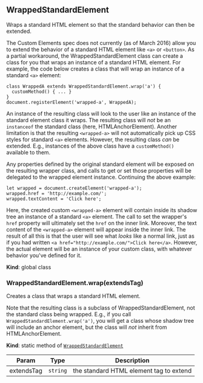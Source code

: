 <a name="WrappedStandardElement"></a>
## WrappedStandardElement
Wraps a standard HTML element so that the standard behavior can then be
extended.

The Custom Elements spec does not currently (as of March 2016) allow you to
extend the behavior of a standard HTML element like `<a>` or `<button>`.
As a partial workaround, the WrappedStandardElement class can create a class
for you that wraps an instance of a standard HTML element. For example, the
code below creates a class that will wrap an instance of a standard `<a>`
element:

    class WrappedA extends WrappedStandardElement.wrap('a') {
      customMethod() { ... }
    }
    document.registerElement('wrapped-a', WrappedA);

An instance of the resulting class will look to the user like an instance of
the standard element class it wraps. The resulting class will *not* be an
`instanceof` the standard class (here, HTMLAnchorElement). Another limitation
is that the resulting `<wrapped-a>` will not automatically pick up CSS styles
for standard `<a>` elements. However, the resulting class *can* be extended.
E.g., instances of the above class have a `customMethod()` available to them.

Any properties defined by the original standard element will be exposed on
the resulting wrapper class, and calls to get or set those properties will be
delegated to the wrapped element instance. Continuing the above example:

    let wrapped = document.createElement('wrapped-a');
    wrapped.href = 'http://example.com/';
    wrapped.textContent = 'Click here';

Here, the created custom `<wrapped-a>` element will contain inside its
shadow tree an instance of a standard `<a>` element. The call to set the
wrapper's `href` property will ultimately set the `href` on the inner link.
Moreover, the text content of the `<wrapped-a>` element will appear inside
the inner link. The result of all this is that the user will see what *looks*
like a normal link, just as if you had written
`<a href="http://example.com/">Click here</a>`. However, the actual element
will be an instance of your custom class, with whatever behavior you've
defined for it.

**Kind**: global class  
<a name="WrappedStandardElement.wrap"></a>
### WrappedStandardElement.wrap(extendsTag)
Creates a class that wraps a standard HTML element.

Note that the resulting class is a subclass of WrappedStandardElement, not
the standard class being wrapped. E.g., if you call
`WrappedStandardElement.wrap('a')`, you will get a class whose shadow tree
will include an anchor element, but the class will *not* inherit from
HTMLAnchorElement.

**Kind**: static method of <code>[WrappedStandardElement](#WrappedStandardElement)</code>  

| Param | Type | Description |
| --- | --- | --- |
| extendsTag | <code>string</code> | the standard HTML element tag to extend |

